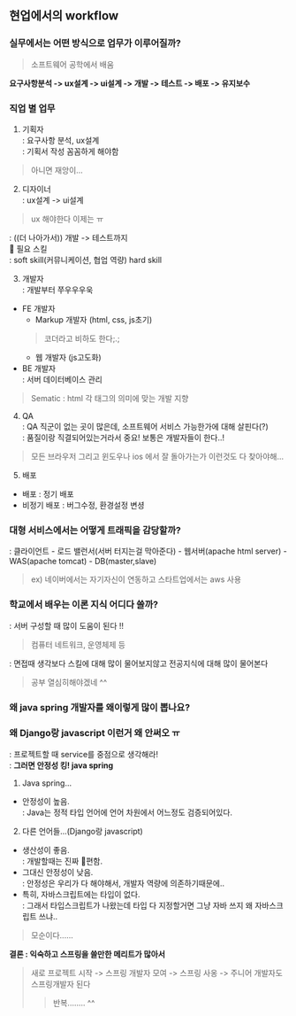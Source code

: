 ## 현업에서의 workflow
### 실무에서는 어떤 방식으로 업무가 이루어질까?
> 소프트웨어 공학에서 배움

__요구사항분석 -> ux설계 -> ui설계 -> 개발 -> 테스트 -> 배포 -> 유지보수__

### 직업 별 업무
1. 기획자\
: 요구사항 분석, ux설계\
: 기획서 작성 꼼꼼하게 해야함
> 아니면 재앙이...
2. 디자이너\
: ux설계 -> ui설계
> ux 해야한다 이제는 ㅠ

: ((더 나아가서)) 개발 -> 테스트까지\
🚨 필요 스킬\
: soft skill(커뮤니케이션, 협업 역량) hard skill

3. 개발자\
: 개발부터 쭈우우우욱
- FE 개발자
    - Markup 개발자 (html, css, js초기)
    > 코더라고 비하도 한다;.;
    - 웹 개발자 (js고도화)
- BE 개발자\
: 서버 데이터베이스 관리
> Sematic : html 각 태그의 의미에 맞는 개발 지향
4. QA\
: QA 직군이 없는 곳이 많은데, 소프트웨어 서비스 가능한가에 대해 살핀다(?)\
: 품질이랑 직결되어있는거라서 중요! 보통은 개발자들이 한다..!
> 모든 브라우저 그리고 윈도우나 ios 에서 잘 돌아가는가 이런것도 다 찾아야해...

5. 배포
- 배포 : 정기 배포
- 비정기 배포 : 버그수정, 환경설정 변셩

### 대형 서비스에서는 어떻게 트래픽을 감당할까?
: 클라이언트 - 로드 밸런서(서버 터지는걸 막아준다) - 웹서버(apache html server) - WAS(apache tomcat) - DB(master,slave)
> ex) 네이버에서는 자기자신이 연동하고 스타트업에서는 aws 사용

### 학교에서 배우는 이론 지식 어디다 쓸까?
: 서버 구성할 때 많이 도움이 된다 !!
> 컴퓨터 네트워크, 운영체제 등

: 면접때 생각보다 스킬에 대해 많이 물어보지않고 전공지식에 대해 많이 물어본다
> 공부 열심히해야겠네 ^^

### 왜 java spring 개발자를 왜이렇게 많이 뽑나요?
### 왜 Django랑 javascript 이런거 왜 안써오 ㅠ
: 프로젝트할 때 service를 중점으로 생각해라!\
: __그러면 안정성 킹! java spring__

1. Java spring...
- 안정성이 높음.\
: Java는 정적 타입 언어에 언어 차원에서 어느정도 검증되어있다.
2. 다른 언어들...(Django랑 javascript)
- 생산성이 좋음.\
: 개발할때는 진짜 🐶편함.
- 그대신 안정성이 낮음.\
: 안정성은 우리가 다 해야해서, 개발자 역량에 의존하기때문에..
- 특히, 자바스크립트에는 타입이 없다.\
: 그래서 타입스크립트가 나왔는데 타입 다 지정할거면 그냥 자바 쓰지 왜 자바스크립트 쓰냐..
> 모순이다......

__결론 : 익숙하고 스프링을 쓸만한 메리트가 많아서__
> 새로 프로젝트 시작 -> 스프링 개발자 모여 -> 스프링 사옹 -> 주니어 개발자도 스프링개발자 된다
>> 반복........ ^^

